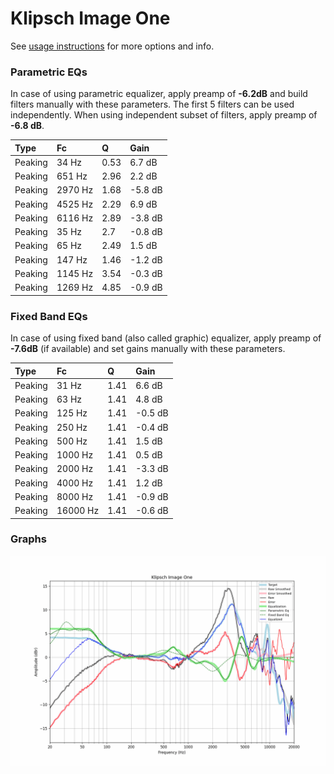 # Klipsch Image One
See [usage instructions](https://github.com/jaakkopasanen/AutoEq#usage) for more options and info.

### Parametric EQs
In case of using parametric equalizer, apply preamp of **-6.2dB** and build filters manually
with these parameters. The first 5 filters can be used independently.
When using independent subset of filters, apply preamp of **-6.8 dB**.

| Type    | Fc      |    Q | Gain    |
|:--------|:--------|:-----|:--------|
| Peaking | 34 Hz   | 0.53 | 6.7 dB  |
| Peaking | 651 Hz  | 2.96 | 2.2 dB  |
| Peaking | 2970 Hz | 1.68 | -5.8 dB |
| Peaking | 4525 Hz | 2.29 | 6.9 dB  |
| Peaking | 6116 Hz | 2.89 | -3.8 dB |
| Peaking | 35 Hz   | 2.7  | -0.8 dB |
| Peaking | 65 Hz   | 2.49 | 1.5 dB  |
| Peaking | 147 Hz  | 1.46 | -1.2 dB |
| Peaking | 1145 Hz | 3.54 | -0.3 dB |
| Peaking | 1269 Hz | 4.85 | -0.9 dB |

### Fixed Band EQs
In case of using fixed band (also called graphic) equalizer, apply preamp of **-7.6dB**
(if available) and set gains manually with these parameters.

| Type    | Fc       |    Q | Gain    |
|:--------|:---------|:-----|:--------|
| Peaking | 31 Hz    | 1.41 | 6.6 dB  |
| Peaking | 63 Hz    | 1.41 | 4.8 dB  |
| Peaking | 125 Hz   | 1.41 | -0.5 dB |
| Peaking | 250 Hz   | 1.41 | -0.4 dB |
| Peaking | 500 Hz   | 1.41 | 1.5 dB  |
| Peaking | 1000 Hz  | 1.41 | 0.5 dB  |
| Peaking | 2000 Hz  | 1.41 | -3.3 dB |
| Peaking | 4000 Hz  | 1.41 | 1.2 dB  |
| Peaking | 8000 Hz  | 1.41 | -0.9 dB |
| Peaking | 16000 Hz | 1.41 | -0.6 dB |

### Graphs
![](./Klipsch%20Image%20One.png)